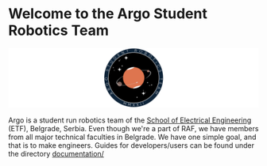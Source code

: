 # Welcome to the Argo Student Robotics Team

![Argo_docs_logo.png](https://github.com/Argo-Student-Robotics-Team/.github/blob/main/profile/Argo_docs_logo.png?raw=true)

Argo is a student run robotics team of the [School of Electrical Engineering](https://www.etf.bg.ac.rs/en) (ETF), Belgrade, Serbia.
Even though we're a part of RAF, we have members from all major technical faculties in Belgrade. We have one simple goal,
and that is to make engineers. Guides for developers/users can be found under the directory [documentation/](https://github.com/Argo-Student-Robotics-Team/.github/tree/main/documentation)
